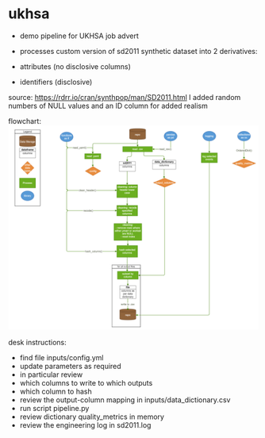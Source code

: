 # ukhsa
- demo pipeline for UKHSA job advert

- processes custom version of sd2011 synthetic dataset into 2 derivatives:
- attributes (no disclosive columns)
- identifiers (disclosive)

source: https://rdrr.io/cran/synthpop/man/SD2011.html
I added random numbers of NULL values and an ID column for added realism

flowchart:
![alt text](flowchart.png "processing flowchart")

desk instructions:
- find file inputs/config.yml
- update parameters as required
- in particular review
- which columns to write to which outputs
- which column to hash
- review the output-column mapping in inputs/data_dictionary.csv
- run script pipeline.py
- review dictionary quality_metrics in memory
- review the engineering log in sd2011.log
